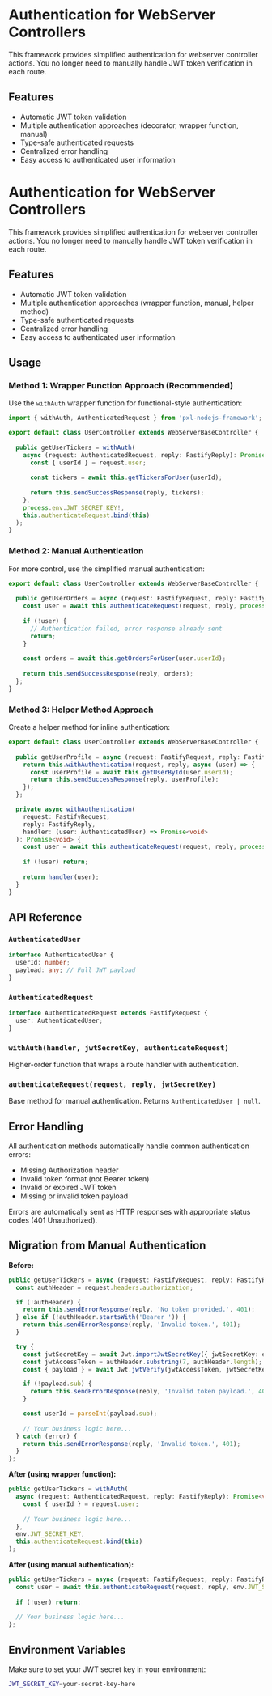 # Authentication for WebServer Controllers

This framework provides simplified authentication for webserver controller actions. You no longer need to manually handle JWT token verification in each route.

## Features

- Automatic JWT token validation
- Multiple authentication approaches (decorator, wrapper function, manual)
- Type-safe authenticated requests
- Centralized error handling
- Easy access to authenticated user information

# Authentication for WebServer Controllers

This framework provides simplified authentication for webserver controller actions. You no longer need to manually handle JWT token verification in each route.

## Features

- Automatic JWT token validation
- Multiple authentication approaches (wrapper function, manual, helper method)
- Type-safe authenticated requests
- Centralized error handling
- Easy access to authenticated user information

## Usage

### Method 1: Wrapper Function Approach (Recommended)

Use the `withAuth` wrapper function for functional-style authentication:

```typescript
import { withAuth, AuthenticatedRequest } from 'pxl-nodejs-framework';

export default class UserController extends WebServerBaseController {
  
  public getUserTickers = withAuth(
    async (request: AuthenticatedRequest, reply: FastifyReply): Promise<void> => {
      const { userId } = request.user;
      
      const tickers = await this.getTickersForUser(userId);
      
      return this.sendSuccessResponse(reply, tickers);
    },
    process.env.JWT_SECRET_KEY!,
    this.authenticateRequest.bind(this)
  );
}
```

### Method 2: Manual Authentication

For more control, use the simplified manual authentication:

```typescript
export default class UserController extends WebServerBaseController {
  
  public getUserOrders = async (request: FastifyRequest, reply: FastifyReply): Promise<void> => {
    const user = await this.authenticateRequest(request, reply, process.env.JWT_SECRET_KEY!);
    
    if (!user) {
      // Authentication failed, error response already sent
      return;
    }
    
    const orders = await this.getOrdersForUser(user.userId);
    
    return this.sendSuccessResponse(reply, orders);
  };
}
```

### Method 3: Helper Method Approach

Create a helper method for inline authentication:

```typescript
export default class UserController extends WebServerBaseController {
  
  public getUserProfile = async (request: FastifyRequest, reply: FastifyReply): Promise<void> => {
    return this.withAuthentication(request, reply, async (user) => {
      const userProfile = await this.getUserById(user.userId);
      return this.sendSuccessResponse(reply, userProfile);
    });
  };

  private async withAuthentication(
    request: FastifyRequest, 
    reply: FastifyReply, 
    handler: (user: AuthenticatedUser) => Promise<void>
  ): Promise<void> {
    const user = await this.authenticateRequest(request, reply, process.env.JWT_SECRET_KEY!);
    
    if (!user) return;
    
    return handler(user);
  }
}
```

## API Reference

### `AuthenticatedUser`
```typescript
interface AuthenticatedUser {
  userId: number;
  payload: any; // Full JWT payload
}
```

### `AuthenticatedRequest`
```typescript
interface AuthenticatedRequest extends FastifyRequest {
  user: AuthenticatedUser;
}
```

### `withAuth(handler, jwtSecretKey, authenticateRequest)`
Higher-order function that wraps a route handler with authentication.

### `authenticateRequest(request, reply, jwtSecretKey)`
Base method for manual authentication. Returns `AuthenticatedUser | null`.

## Error Handling

All authentication methods automatically handle common authentication errors:
- Missing Authorization header
- Invalid token format (not Bearer token)
- Invalid or expired JWT token
- Missing or invalid token payload

Errors are automatically sent as HTTP responses with appropriate status codes (401 Unauthorized).

## Migration from Manual Authentication

**Before:**
```typescript
public getUserTickers = async (request: FastifyRequest, reply: FastifyReply): Promise<void> => {
  const authHeader = request.headers.authorization;

  if (!authHeader) {
    return this.sendErrorResponse(reply, 'No token provided.', 401);
  } else if (!authHeader.startsWith('Bearer ')) {
    return this.sendErrorResponse(reply, 'Invalid token.', 401);
  }

  try {
    const jwtSecretKey = await Jwt.importJwtSecretKey({ jwtSecretKey: env.JWT_SECRET_KEY });
    const jwtAccessToken = authHeader.substring(7, authHeader.length);
    const { payload } = await Jwt.jwtVerify(jwtAccessToken, jwtSecretKey);

    if (!payload.sub) {
      return this.sendErrorResponse(reply, 'Invalid token payload.', 401);
    }

    const userId = parseInt(payload.sub);
    
    // Your business logic here...
  } catch (error) {
    return this.sendErrorResponse(reply, 'Invalid token.', 401);
  }
};
```

**After (using wrapper function):**
```typescript
public getUserTickers = withAuth(
  async (request: AuthenticatedRequest, reply: FastifyReply): Promise<void> => {
    const { userId } = request.user;
    
    // Your business logic here...
  },
  env.JWT_SECRET_KEY,
  this.authenticateRequest.bind(this)
);
```

**After (using manual authentication):**
```typescript
public getUserTickers = async (request: FastifyRequest, reply: FastifyReply): Promise<void> => {
  const user = await this.authenticateRequest(request, reply, env.JWT_SECRET_KEY);
  
  if (!user) return;
  
  // Your business logic here...
};
```

## Environment Variables

Make sure to set your JWT secret key in your environment:
```bash
JWT_SECRET_KEY=your-secret-key-here
```
